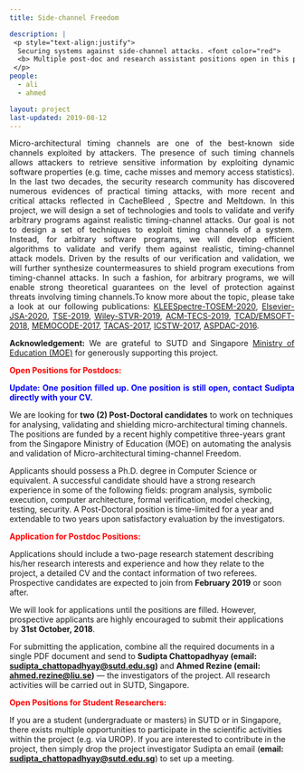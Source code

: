 ```yaml
---
title: Side-channel Freedom

description: |
 <p style="text-align:justify">
  Securing systems against side-channel attacks. <font color="red">
  <b> Multiple post-doc and research assistant positions open in this project.</b></font>
 </p>
people:
  - ali
  - ahmed

layout: project
last-updated: 2019-08-12
---
```


<p style="text-align:justify">
Micro-architectural timing channels are one of the best-known side channels exploited by attackers. The presence of such timing channels allows attackers to retrieve sensitive information by exploiting dynamic software properties (e.g. time, cache misses and memory access statistics). In the last two decades, the security research community has discovered numerous evidences of practical timing attacks, with more recent and critical attacks reflected in CacheBleed , Spectre and Meltdown. In this project, we will design a set of technologies and tools to validate and verify arbitrary programs against realistic timing-channel attacks. Our goal is not to design a set of techniques to exploit timing channels of a system. Instead, for arbitrary software programs, we will develop efficient algorithms to validate and verify them against realistic, timing-channel attack models. Driven by the results of our verification and validation, we will further synthesize countermeasures to shield program executions from timing-channel attacks. In such a fashion, for arbitrary programs, we will enable strong theoretical guarantees on the level of protection against threats involving timing channels.To know more about the topic, please take a look at our following publications: 
			<a href="https://asset-group.github.io/papers/KLEESpectre_TOSEM_main.pdf">KLEESpectre-TOSEM-2020</a>, 
			<a href="https://asset-group.github.io/papers/GDivan_JSA.pdf">Elsevier-JSA-2020</a>, 
			<a href="https://asset-group.github.io/papers/oo7.pdf">TSE-2019</a>, 
			<a href="https://asset-group.github.io/papers/STVR-cache-side-channel-fuzz.pdf">Wiley-STVR-2019</a>, 
			<a href="https://sudiptac.bitbucket.io/papers/chalice-tecs.pdf">ACM-TECS-2019</a>, 
			<a href="https://sudiptac.bitbucket.io/papers/cachefix.pdf">TCAD/EMSOFT-2018</a>, 
			<a href="https://sudiptac.bitbucket.io/papers/chalice_extended.pdf">MEMOCODE-2017</a>, 
			<a href="https://sudiptac.bitbucket.io/papers/catapult-TR.pdf">TACAS-2017</a>, 
			<a href="https://sudiptac.bitbucket.io/papers/sbst_side_channel.pdf">ICSTW-2017</a>, 
			<a href="https://sudiptac.bitbucket.io/papers/sparta.pdf">ASPDAC-2016</a>.
</p>

<p style="text-align:justify">
<b>Acknowledgement:</b> We are grateful to SUTD and 
Singapore <a href="https://www.moe.gov.sg/">Ministry of Education (MOE)</a> 
for generously supporting this project. 
</p>

<p style="text-align:justify">
<font color="red">
<b>Open Positions for Postdocs:</b><br>
</font>

<p style="text-align:justify">
<font color="blue">
<b>Update: One position filled up. One position is still open, contact Sudipta directly with your CV.</b><br>
</font>
</p>

We are looking for <b>two (2) Post-Doctoral candidates</b> to work on 
techniques for analysing, validating and shielding micro-architectural timing 
channels. The positions are funded by a recent highly competitive 
three-years grant from the Singapore Ministry of Education (MOE) on 
automating the analysis and validation of Micro-architectural 
timing-channel Freedom. 


Applicants should possess a Ph.D. degree in Computer Science or
equivalent. A successful candidate should have a strong research
experience in some of the following fields: program analysis, symbolic
execution, computer architecture, formal verification, model checking, 
testing, security. 
A Post-Doctoral position is time-limited for a year and extendable 
to two years upon satisfactory evaluation by the investigators. 
 
  
<p style="text-align:justify">
<font color="red">
<b>Application for Postdoc Positions:</b><br>
</font>

Applications should include a two-page research statement describing 
his/her research interests and experience and how they relate to the 
project, a detailed CV and the contact information of two referees. 
Prospective candidates are expected to join from <b>February 
2019</b> or soon after.

We will look for applications until the positions are filled. However, 
prospective applicants are highly encouraged to submit their 
applications by <b>31st October, 2018</b>. 

For submitting the application, combine all the required documents in a single 
PDF document and send to <b>Sudipta Chattopadhyay (email: sudipta_chattopadhyay@sutd.edu.sg)</b>
and <b>Ahmed Rezine (email: ahmed.rezine@liu.se)</b> — the investigators of the project. 
All research activities will be carried out in SUTD, Singapore. 

</p>

<p style="text-align:justify">
<font color="red">
<b>Open Positions for Student Researchers:</b><br>
</font>

If you are a student (undergraduate or masters) in SUTD or in Singapore, there 
exists multiple opportunities to participate in the scientific activities within 
the project (e.g. via UROP). If you are interested to contribute in the project, 
then simply drop the project investigator Sudipta an email 
(<b>email: sudipta_chattopadhyay@sutd.edu.sg</b>) to set up a meeting.  

</p>
